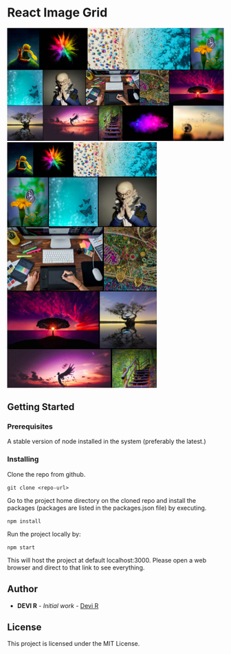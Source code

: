 # React Image Grid
![demo-dweb](https://github.com/devi-r/React-Image-Grid/blob/main/src/demo/demo-web.png)
![demo-dweb](https://github.com/devi-r/React-Image-Grid/blob/main/src/demo/demo-mweb.png)

## Getting Started
### Prerequisites

A stable version of node installed in the system (preferably the latest.)

### Installing

Clone the repo from github.

```
git clone <repo-url>
```
Go to the project home directory on the cloned repo and install the packages (packages are listed in the packages.json file) by executing.

```
npm install
```
Run the project locally by:
```
npm start
```
This will host the project at default localhost:3000. Please open a web browser and direct to that link to see everything.

## Author

* **DEVI R** - *Initial work* - [Devi R](https://www.linkedin.com/in/devi-r-06bb94a7)

## License

This project is licensed under the MIT License.
